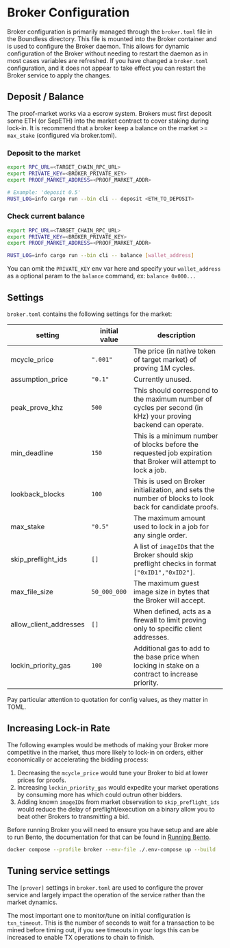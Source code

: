 # Broker Configuration

Broker configuration is primarily managed through the `broker.toml` file in the Boundless directory. This file is mounted into the Broker container and is used to configure the Broker daemon. This allows for dynamic configuration of the Broker without needing to restart the daemon as in most cases variables are refreshed. If you have changed a `broker.toml` configuration, and it does not appear to take effect you can restart the Broker service to apply the changes.

## Deposit / Balance

The proof-market works via a escrow system. Brokers must first deposit some ETH (or SepETH) into the market contract to cover staking during lock-in. It is recommend that a broker keep a balance on the market >= `max_stake` (configured via broker.toml).

### Deposit to the market

```bash [Terminal]
export RPC_URL=<TARGET_CHAIN_RPC_URL>
export PRIVATE_KEY=<BROKER_PRIVATE_KEY>
export PROOF_MARKET_ADDRESS=<PROOF_MARKET_ADDR>

# Example: 'deposit 0.5'
RUST_LOG=info cargo run --bin cli -- deposit <ETH_TO_DEPOSIT>
```

### Check current balance

```bash [Terminal]
export RPC_URL=<TARGET_CHAIN_RPC_URL>
export PRIVATE_KEY=<BROKER_PRIVATE_KEY>
export PROOF_MARKET_ADDRESS=<PROOF_MARKET_ADDR>

RUST_LOG=info cargo run --bin cli -- balance [wallet_address]
```

You can omit the `PRIVATE_KEY` env var here and specify your `wallet_address` as a optional param to the `balance` command, ex: `balance 0x000...`

## Settings

`broker.toml` contains the following settings for the market:

| setting                  | initial value | description                                                                                                    |
| ------------------------ | ------------- | -------------------------------------------------------------------------------------------------------------- |
| mcycle\_price            | `".001"`      | The price (in native token of target market) of proving 1M cycles.                                             |
| assumption\_price        | `"0.1"`       | Currently unused.                                                                                              |
| peak\_prove\_khz         | `500`         | This should correspond to the maximum number of cycles per second (in kHz) your proving backend can operate.   |
| min\_deadline            | `150`         | This is a minimum number of blocks before the requested job expiration that Broker will attempt to lock a job. |
| lookback\_blocks         | `100`         | This is used on Broker initialization, and sets the number of blocks to look back for candidate proofs.        |
| max\_stake               | `"0.5"`       | The maximum amount used to lock in a job for any single order.                                                 |
| skip\_preflight\_ids     | `[]`          | A list of `imageID`s that the Broker should skip preflight checks in format `["0xID1","0xID2"]`.               |
| max\_file\_size          | `50_000_000`  | The maximum guest image size in bytes that the Broker will accept.                                             |
| allow\_client\_addresses | `[]`          | When defined, acts as a firewall to limit proving only to specific client addresses.                           |
| lockin\_priority\_gas    | `100`         | Additional gas to add to the base price when locking in stake on a contract to increase priority.              |

<div class="warning">

Pay particular attention to quotation for config values, as they matter in TOML.

</div>

## Increasing Lock-in Rate

The following examples would be methods of making your Broker more competitive in the market, thus more likely to lock-in on orders, either economically or accelerating the bidding process:

1. Decreasing the `mcycle_price` would tune your Broker to bid at lower prices for proofs.
2. Increasing `lockin_priority_gas` would expedite your market operations by consuming more has which could outrun other bidders.
3. Adding known `imageID`s from market observation to `skip_preflight_ids` would reduce the delay of preflight/execution on a binary allow you to beat other Brokers to transmitting a bid.

Before running Broker you will need to ensure you have setup and are able to run Bento, the documentation for that can be found in [Running Bento][page-bento-running].

```bash [Terminal]
docker compose --profile broker --env-file ./.env-compose up --build
```

## Tuning service settings

The `[prover]` settings in `broker.toml` are used to configure the prover service and largely impact the operation of the service rather than the market dynamics.

The most important one to monitor/tune on initial configuration is `txn_timeout`. This is the number of seconds to wait for a transaction to be mined before timing out, if you see timeouts in your logs this can be increased to enable TX operations to chain to finish.

[page-bento-running]: ../bento/running
